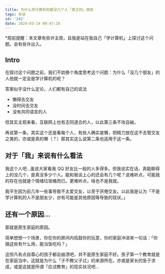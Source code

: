 ```yaml
---
title: 为什么学计算机的都没几个人「真正的」朋友
tags: 杂谈
id: '142'
date: 2024-03-14 00:47:28
---
```


\*观前提醒：本文章有些许主观，且我是站在我自己「学计算机」上探讨这个问题。会有些许出入。

## Intro

在探讨这个问题之前，我们不妨换个角度思考这个问题：为什么「没几个朋友」的人他就一定会是学计算机的呢？

答案似乎没什么定论，人们都有自己的说法

*   懒得去交友
*   没时间去交友
*   没有共同语言的人

但其实主观来看，互联网上也有志同道合的人，以此第三条不攻自破。

再说第一条，其实这个还是看每个人，有些人确实是懒，把精力放在这不去管交友之类的，亦或是真的懒（？）那其实这么说第二条也适用于这一条。

## 对于「我」来说有什么看法

我这个人吧...虽说大家看我 QQ 好友比一般的人多得多。但我说实在话，真能聊得上的没几个，是真没多少个人。能和我谈上心的还会有几个呢？说难听点，可能我的存在也就是个情绪垃圾桶而已。更难听点，啥也不是我就。

我平生因为前几年一些事导致不太爱交友，以至于厌倦交友。以此我是认为「不是学计算机的人不是朋友少，亦有可能是其他原因等导致的现状。」

## 还有一个原因...

那就是原生家庭的原因。

简单想想一个场景，你在你的房间内捣鼓你的玩意，你的家庭冲进来一句话：「你搞这些有什么用，能当饭吃吗？」

这但凡有点自尊心的孩子都会崩溃吧，并不是原生家庭不好。孩子第一个教育就是在家庭当中，这就是为什么「子不教父子过」的来源所在。亦或是家长的急于求成，或是这就是所谓「应试教育」的现实状况吧...